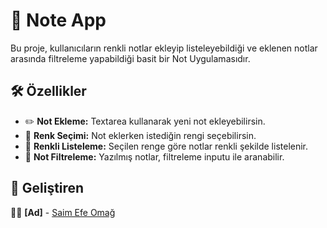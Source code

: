 # 📒 Note App

Bu proje, kullanıcıların renkli notlar ekleyip listeleyebildiği ve eklenen notlar arasında filtreleme yapabildiği basit bir Not Uygulamasıdır.

## 🛠️ Özellikler

- ✏️ **Not Ekleme:** Textarea kullanarak yeni not ekleyebilirsin.
- 🎨 **Renk Seçimi:** Not eklerken istediğin rengi seçebilirsin.
- 🧩 **Renkli Listeleme:** Seçilen renge göre notlar renkli şekilde listelenir.
- 🔎 **Not Filtreleme:** Yazılmış notlar, filtreleme inputu ile aranabilir.

## 📌 Geliştiren
👨‍💻 **[Ad]** - [Saim Efe Omağ](https://github.com/Efe774)
